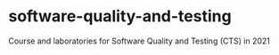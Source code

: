 # software-quality-and-testing
Course and laboratories for Software Quality and Testing (CTS) in 2021

